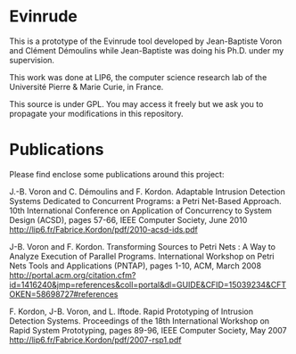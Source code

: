 Evinrude
========

This is a prototype of the Evinrude tool developed by Jean-Baptiste Voron and Clément Démoulins while Jean-Baptiste was doing his Ph.D. under my supervision.

This work was done at LIP6, the computer science research lab of the Université Pierre & Marie Curie, in France.

This source is under GPL. You may access it freely but we ask you to propagate your modifications in this repository.

Publications
============

Please find enclose some publications around this project:

J.-B. Voron and C. Démoulins and F. Kordon. Adaptable Intrusion Detection Systems Dedicated to Concurrent Programs: a Petri Net-Based Approach. 10th International Conference on Application of Concurrency to System Design (ACSD), pages 57-66, IEEE Computer Society, June 2010
http://lip6.fr/Fabrice.Kordon/pdf/2010-acsd-ids.pdf

J-B. Voron and F. Kordon. Transforming Sources to Petri Nets : A Way to Analyze Execution of Parallel Programs. International Workshop on Petri Nets Tools and Applications (PNTAP), pages 1-10, ACM, March 2008
http://portal.acm.org/citation.cfm?id=1416240&jmp=references&coll=portal&dl=GUIDE&CFID=15039234&CFTOKEN=58698727#references

F. Kordon, J-B. Voron, and L. Iftode. Rapid Prototyping of Intrusion Detection Systems. Proceedings of the 18th International Workshop on Rapid System Prototyping, pages 89-96, IEEE Computer Society, May 2007
http://lip6.fr/Fabrice.Kordon/pdf/2007-rsp1.pdf